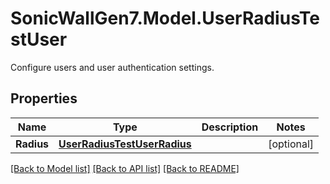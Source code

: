 # SonicWallGen7.Model.UserRadiusTestUser
Configure users and user authentication settings.

## Properties

Name | Type | Description | Notes
------------ | ------------- | ------------- | -------------
**Radius** | [**UserRadiusTestUserRadius**](UserRadiusTestUserRadius.md) |  | [optional] 

[[Back to Model list]](../README.md#documentation-for-models) [[Back to API list]](../README.md#documentation-for-api-endpoints) [[Back to README]](../README.md)

